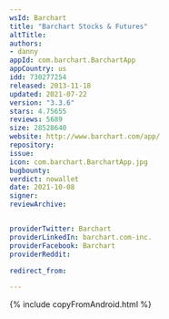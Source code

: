 ```yaml
---
wsId: Barchart
title: "Barchart Stocks & Futures"
altTitle: 
authors:
- danny
appId: com.barchart.BarchartApp
appCountry: us
idd: 730277254
released: 2013-11-18
updated: 2021-07-22
version: "3.3.6"
stars: 4.75655
reviews: 5689
size: 28528640
website: http://www.barchart.com/app/
repository: 
issue: 
icon: com.barchart.BarchartApp.jpg
bugbounty: 
verdict: nowallet
date: 2021-10-08
signer: 
reviewArchive:


providerTwitter: Barchart
providerLinkedIn: barchart.com-inc.
providerFacebook: Barchart
providerReddit: 

redirect_from:

---
```



{% include copyFromAndroid.html %}
